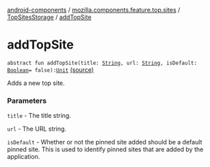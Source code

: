 [android-components](../../index.md) / [mozilla.components.feature.top.sites](../index.md) / [TopSitesStorage](index.md) / [addTopSite](./add-top-site.md)

# addTopSite

`abstract fun addTopSite(title: `[`String`](https://kotlinlang.org/api/latest/jvm/stdlib/kotlin/-string/index.html)`, url: `[`String`](https://kotlinlang.org/api/latest/jvm/stdlib/kotlin/-string/index.html)`, isDefault: `[`Boolean`](https://kotlinlang.org/api/latest/jvm/stdlib/kotlin/-boolean/index.html)` = false): `[`Unit`](https://kotlinlang.org/api/latest/jvm/stdlib/kotlin/-unit/index.html) [(source)](https://github.com/mozilla-mobile/android-components/blob/master/components/feature/top-sites/src/main/java/mozilla/components/feature/top/sites/TopSitesStorage.kt#L21)

Adds a new top site.

### Parameters

`title` - The title string.

`url` - The URL string.

`isDefault` - Whether or not the pinned site added should be a default pinned site. This
is used to identify pinned sites that are added by the application.